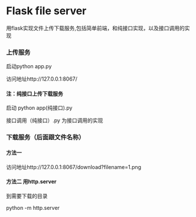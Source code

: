 # Flask file server
用flask实现文件上传下载服务,包括简单前端，和纯接口实现，以及接口调用的实现

### 上传服务
启动python app.py

访问地址http://127.0.0.1:8067/

#### 注：纯接口上传下载服务
启动 python app(纯接口).py

接口调用（纯接口）.py 为接口调用的实现

### 下载服务（后面跟文件名称）
#### 方法一
访问地址http://127.0.0.1:8067/download?filename=1.png

#### 方法二 用http.server
到需要下载的目录

python -m http.server
